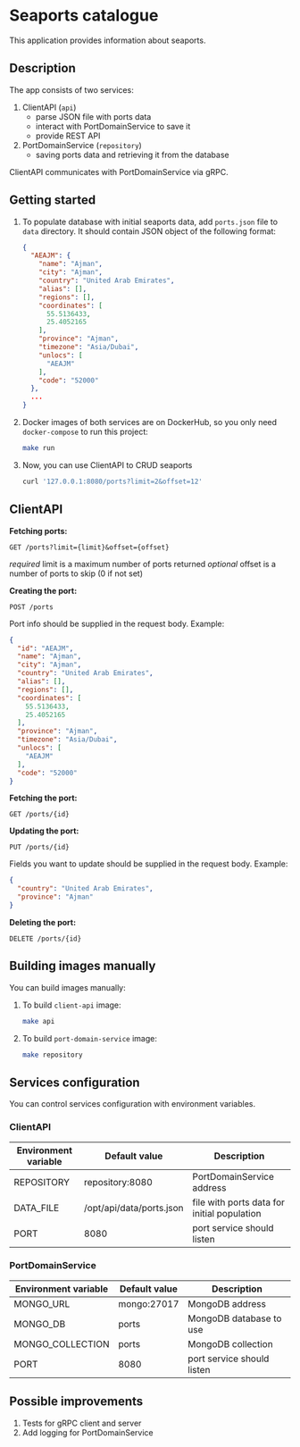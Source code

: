 # Seaports catalogue

This application provides information about seaports. 

## Description 

The app consists of two services:

1. ClientAPI (`api`)
   -  parse JSON file with ports data 
   -  interact with PortDomainService to save it
   -  provide REST API 
2. PortDomainService (`repository`)
   -  saving ports data and retrieving it from the database
   
ClientAPI communicates with PortDomainService via gRPC.

## Getting started

1. To populate database with initial seaports data, add `ports.json` file to `data` directory. It should contain JSON object of the following format:
    ```json
    {
      "AEAJM": {
        "name": "Ajman",
        "city": "Ajman",
        "country": "United Arab Emirates",
        "alias": [],
        "regions": [],
        "coordinates": [
          55.5136433,
          25.4052165
        ],
        "province": "Ajman",
        "timezone": "Asia/Dubai",
        "unlocs": [
          "AEAJM"
        ],
        "code": "52000"
      },
      ...
    }  
    ``` 

2. Docker images of both services are on DockerHub, so you only need `docker-compose` to run this project:
    ```bash
    make run
    ```
 3. Now, you can use ClientAPI to CRUD seaports
    ```bash
    curl '127.0.0.1:8080/ports?limit=2&offset=12'
    ```
    
## ClientAPI

**Fetching ports:**
``` 
GET /ports?limit={limit}&offset={offset}
```
_required_ limit is a maximum number of ports returned
_optional_ offset is a number of ports to skip (0 if not set)

**Creating the port:**
``` 
POST /ports
```
Port info should be supplied in the request body. Example:
```json
{
  "id": "AEAJM",
  "name": "Ajman",
  "city": "Ajman",
  "country": "United Arab Emirates",
  "alias": [],
  "regions": [],
  "coordinates": [
    55.5136433,
    25.4052165
  ],
  "province": "Ajman",
  "timezone": "Asia/Dubai",
  "unlocs": [
    "AEAJM"
  ],
  "code": "52000"
}
```
**Fetching the port:**
``` 
GET /ports/{id}
```
**Updating the port:**
``` 
PUT /ports/{id}
```
Fields you want to update should be supplied in the request body. Example:
```json
{
  "country": "United Arab Emirates",
  "province": "Ajman"
}
```
**Deleting the port:**
``` 
DELETE /ports/{id}
```

## Building images manually

You can build images manually:

1. To build `client-api` image:
    ```bash
    make api
    ```
2. To build `port-domain-service` image:
   ```bash
   make repository
   ```
   
## Services configuration

You can control services configuration with environment variables.

### ClientAPI

Environment variable | Default value | Description 
--- | --- | ---
REPOSITORY | repository:8080 | PortDomainService address 
DATA_FILE | /opt/api/data/ports.json | file with ports data for initial population 
PORT | 8080 | port service should listen

### PortDomainService

Environment variable | Default value | Description 
--- | --- | ---
MONGO_URL | mongo:27017 | MongoDB address
MONGO_DB | ports | MongoDB database to use
MONGO_COLLECTION | ports | MongoDB collection
PORT | 8080 | port service should listen

## Possible improvements

1. Tests for gRPC client and server
2. Add logging for PortDomainService